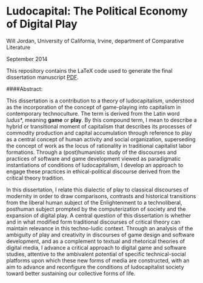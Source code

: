 # Ludocapital: The Political Economy of Digital Play

Will Jordan, University of California, Irvine, department of Comparative Literature

September 2014

This repository contains the LaTeX code used to generate the final dissertation manuscript [PDF](https://github.com/wjordan/ludocapital/raw/master/Ludocapital%20-%20The%20Political%20Economy%20of%20Digital%20Play.pdf).

####Abstract:

This dissertation is a contribution to a theory of ludocapitalism, understood as the incorporation of the concept of game-playing into capitalism in contemporary technoculture. The term is derived from the Latin word *ludus**, meaning **game** or **play**. By this compound term, I mean to describe a hybrid or transitional moment of capitalism that describes its processes of commodity production and capital accumulation through reference to play as a central concept of human activity and social organization, superseding the concept of work as the locus of rationality in traditional capitalist labor formations. Through a (post)humanistic study of the discourses and practices of software and game development viewed as paradigmatic instantiations of conditions of ludocapitalism, I develop an approach to engage these practices in ethical-political discourse derived from the critical theory tradition.

In this dissertation, I relate this dialectic of play to classical discourses of modernity in order to draw comparisons, contrasts and historical transitions from the liberal human subject of the Enlightenment to a technoliberal, posthuman subject prompted by the computerization of society and the expansion of digital play. A central question of this dissertation is whether and in what modified form traditional discourses of critical theory can maintain relevance in this techno-ludic context. Through an analysis of the ambiguity of play and creativity in discourses of game design and software development, and as a complement to textual and rhetorical theories of digital media, I advance a critical approach to digital game and software studies, attentive to the ambivalent potential of specific technical-social platforms upon which these new forms of media are constructed, with an aim to advance and reconfigure the conditions of ludocapitalist society toward better sustaining our collective forms of life.
